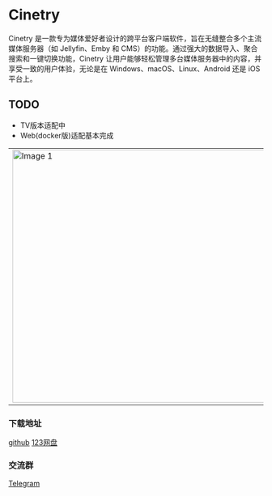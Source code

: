 # Cinetry

Cinetry 是一款专为媒体爱好者设计的跨平台客户端软件，旨在无缝整合多个主流媒体服务器（如 Jellyfin、Emby 和 CMS）的功能。通过强大的数据导入、聚合搜索和一键切换功能，Cinetry 让用户能够轻松管理多台媒体服务器中的内容，并享受一致的用户体验，无论是在 Windows、macOS、Linux、Android 还是 iOS 平台上。

## TODO
- TV版本适配中  
- Web(docker版)适配基本完成

|  | |
|--------|--------|
| <img src="https://raw.githubusercontent.com/gstory0404/Cinetry/a8c26bf590ce5f95e9e864f98cfde01ad9a9a402/pc.png" width="500" alt="Image 1"> | <img src="https://raw.githubusercontent.com/gstory0404/Cinetry/a8c26bf590ce5f95e9e864f98cfde01ad9a9a402/phone.jpg" width="200" alt="Image 2"> |

### 下载地址
[github](https://github.com/gstory0404/Cinetry/releases)  [123网盘](https://www.123865.com/s/3tw0Td-2dOkh)

### 交流群
[Telegram](https://t.me/+pXBwNpMTgAY0YjUx)
